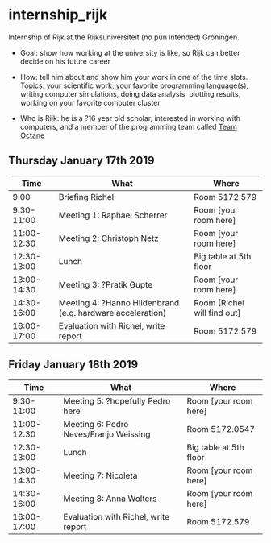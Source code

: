 # internship_rijk

Internship of Rijk at the Rijksuniversiteit (no pun intended) Groningen.

 * Goal: show how working at the university is 
   like, so Rijk can better decide on his future career

 * How: tell him about and show him your work in one of the time slots.
   Topics: your scientific work, your favorite programming language(s),
   writing computer simulations, doing data analysis, plotting results,
   working on your favorite computer cluster

 * Who is Rijk: he is a ?16 year old scholar, interested in working with computers,
   and a member of the programming team called 
   [Team Octane](https://github.com/richelbilderbeek/djog_unos_2018)

## Thursday January 17th 2019

Time|What|Where
---|---|---
9:00|Briefing Richel|Room 5172.579
9:30-11:00|Meeting 1: Raphael Scherrer|Room [your room here]
11:00-12:30|Meeting 2: Christoph Netz|Room [your room here]
12:30-13:00|Lunch|Big table at 5th floor
13:00-14:30|Meeting 3: ?Pratik Gupte|Room [your room here]
14:30-16:00|Meeting 4: ?Hanno Hildenbrand (e.g. hardware acceleration)|Room [Richel will find out]
16:00-17:00|Evaluation with Richel, write report|Room 5172.579

## Friday January 18th 2019

Time|What|Where
---|---|---
9:30-11:00|Meeting 5: ?hopefully Pedro here|Room [your room here]
11:00-12:30|Meeting 6: Pedro Neves/Franjo Weissing|Room 5172.0547
12:30-13:00|Lunch|Big table at 5th floor
13:00-14:30|Meeting 7: Nicoleta|Room [your room here]
14:30-16:00|Meeting 8: Anna Wolters|Room [your room here]
16:00-17:00|Evaluation with Richel, write report|Room 5172.579
